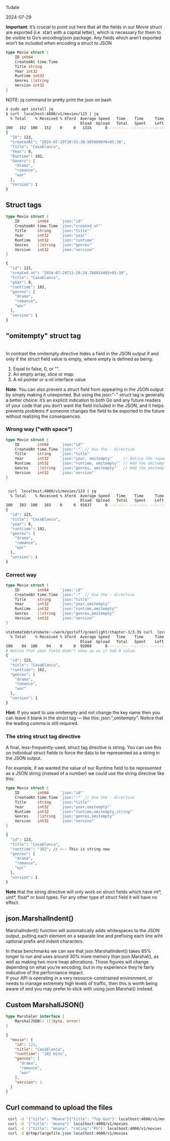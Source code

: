 %date

2024-07-29

**Important**: It’s crucial to point out here that all the fields in our Movie struct are exported (i.e. start with a capital letter), which is necessary for them to be visible to Go’s encoding/json package. Any fields which aren’t exported won’t be included when encoding a struct to JSON

```go
type Movie struct {
    ID int64
    CreatedAt time.Time
    Title string
    Year int32
    Runtime int32
    Genres []string
    Version int32
}
```

NOTE: jq command to pretty print the json on bash

```bash
$ sudo apt install jq
$ curl  localhost:4000/v1/movies/123 | jq
  % Total    % Received % Xferd  Average Speed   Time    Time     Time  Current
                                 Dload  Upload   Total   Spent    Left  Speed
100   152  100   152    0     0   131k      0 --:--:-- --:--:-- --:--:--  148k
{
  "ID": 123,
  "CreatedAt": "2024-07-29T10:55:38.905889076+05:30",
  "Title": "Casablanca",
  "Year": 0,
  "Runtime": 102,
  "Geners": [
    "drama",
    "romance",
    "war"
  ],
  "Version": 1
}
```

## Struct tags

```go
type Movie struct {
    ID        int64     `json:"id"`
    CreatedAt time.Time `json:"created_at"`
    Title     string    `json:"title"`
    Year      int32     `json:"year"`
    Runtime   int32     `json:"runtime"`
    Genres    []string  `json:"genres"`
    Version   int32     `json:"version"`
}
```

```bash
{
  "id": 123,
  "created_at": "2024-07-29T11:18:24.784814493+05:30",
  "title": "Casablanca",
  "year": 0,
  "runttime": 102,
  "genres": [
    "drama",
    "romance",
    "war"
  ],
  "version": 1
}
```

## "omitempty" struct tag
</br>
In contrast the omitempty directive hides a field in the JSON output if and only if the struct field value is empty, where empty is defined as being:

1. Equal to false, 0, or "".
2. An empty array, slice or map.
3. A nil pointer or a nil interface value

**Note**: You can also prevent a struct field from appearing in the JSON output by simply making it unexported. But using the json:"-" struct tag is generally a better choice: it’s an explicit indication to both Go and any future readers of your code that you don’t want the field included in the JSON, and it helps prevents problems if someone changes the field to be exported in the future without realizing the consequences.


### Wrong way ("with space")
```go
type Movie struct {
    ID        int64     `json:"id"`
    CreatedAt time.Time `json:"-"` // Use the - directive
    Title     string    `json:"title"`
    Year      int32     `json:"year, omitempty"`    // Notice the <space> before omitempty. This <space> shouldn't be there.
    Runtime   int32     `json:"runtime, omitempty"` // Add the omitempty directive
    Genres    []string  `json:"genres, omitempty"`  // Add the omitempty directive
    Version   int32     `json:"version"`
}
```

```bash

 curl  localhost:4000/v1/movies/123 | jq 
  % Total    % Received % Xferd  Average Speed   Time    Time     Time  Current
                                 Dload  Upload   Total   Spent    Left  Speed
100   103  100   103    0     0  91637      0 --:--:-- --:--:-- --:--:--  100k
{
  "id": 123,
  "title": "Casablanca",
  "year": 0,
  "runttime": 102,
  "genres": [
    "drama",
    "romance",
    "war"
  ],
  "version": 1
}
```

### Correct way 
```go
type Movie struct {
    ID        int64     `json:"id"`
    CreatedAt time.Time `json:"-"` // Use the - directive
    Title     string    `json:"title"`
    Year      int32     `json:"year,omitempty"`  
    Runtime   int32     `json:"runtime,omitempty"`
    Genres    []string  `json:"genres,omitempty"`
    Version   int32     `json:"version"`
}
```

```bash
statemate@statemate:~/work/gostuff/greenlight/chapter-3/3.3$ curl  localhost:4000/v1/movies/123 | jq 
  % Total    % Received % Xferd  Average Speed   Time    Time     Time  Current
                                 Dload  Upload   Total   Spent    Left  Speed
100    94  100    94    0     0  92066      0 --:--:-- --:--:-- --:--:-- 94000
# Notice that year field didn't show up as it had 0 value.
{
  "id": 123,
  "title": "Casablanca",
  "runttime": 102,
  "genres": [
    "drama",
    "romance",
    "war"
  ],
  "version": 1
}
```

**Hint**: If you want to use omitempty and not change the key name then you can leave it blank in the struct tag — like this: json:",omitempty". Notice that the leading comma is still required.

### The string struct tag directive

A final, less-frequently-used, struct tag directive is string. You can use this on individual struct fields to force the data to be represented as a string in the JSON output.

For example, if we wanted the value of our Runtime field to be represented as a JSON string (instead of a number) we could use the string directive like this:


```go
type Movie struct {
    ID        int64     `json:"id"`
    CreatedAt time.Time `json:"-"` // Use the - directive
    Title     string    `json:"title"`
    Year      int32     `json:"year,omitempty"`  
    Runtime   int32     `json:"runtime,omitempty,string"`
    Genres    []string  `json:"genres,omitempty"`
    Version   int32     `json:"version"`
}
```

```bash
{
  "id": 123,
  "title": "Casablanca",
  "runttime": "102", // <-- This is string now
  "genres": [
    "drama",
    "romance",
    "war"
  ],
  "version": 1
}
```

**Note** that the string directive will only work on struct fields which have int*, uint*, float* or bool types. For any other type of struct field it will have no effect.

## json.MarshalIndent()

MarshalIndent() function will automatically adds whitespaces to the JSON output, putting each element on a separate line and prefixing each line wiht optional prefix and indent characters.


In these benchmarks we can see that json.MarshalIndent() takes 65% longer to run and uses around 30% more memory than json.Marshal(), as well as making two more heap allocations. Those figures will change depending on what you’re encoding, but in my experience they’re fairly indicative of the performance impact.
</br>
If your API is operating in a very resource-constrained environment, or needs to manage extremely high levels of traffic, then this is worth being aware of and you may prefer to stick with using json.Marshal() instead.

## Custom MarshallJSON()

```go
type Marshaler interface {
    MarshalJSON() ([]byte, error)
}
```

```json
{
  "movie": {
    "id": 123,
    "title": "Casablanca",
    "runttime": "102 mins",
    "genres": [
      "drama",
      "romance",
      "war"
    ],
    "version": 1
  }
}
```

## Curl command to upload the files
```bash
 curl -d '{"title": "Moana"}{"title": "Top Gun"}' localhost:4000/v1/movies
 curl -d '{"title": "moana"}' localhost:4000/v1/movies
 curl -d '{"title": "moana", "rating":"PG"}' localhost:4000/v1/movies
 curl -d @/tmp/largefile.json localhost:4000/v1/movies

```


